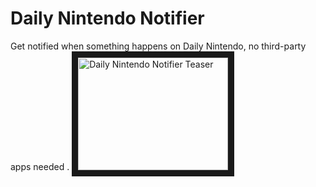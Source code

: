 # Daily Nintendo Notifier
Get notified when something happens on Daily Nintendo, no third-party apps needed
.
<a href="https://player.vimeo.com/video/253140176?autoplay=1&byline=0&portrait=0" target="_blank"><img src="https://i.imgur.com/RUPgYFt.png" 
alt="Daily Nintendo Notifier Teaser" width="240" height="180" border="10" /></a>
